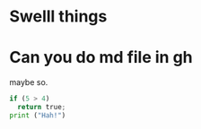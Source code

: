# Swelll things
Can you do md file in gh
===
maybe so.
```python
if (5 > 4)
  return true;
print ("Hah!")
```
